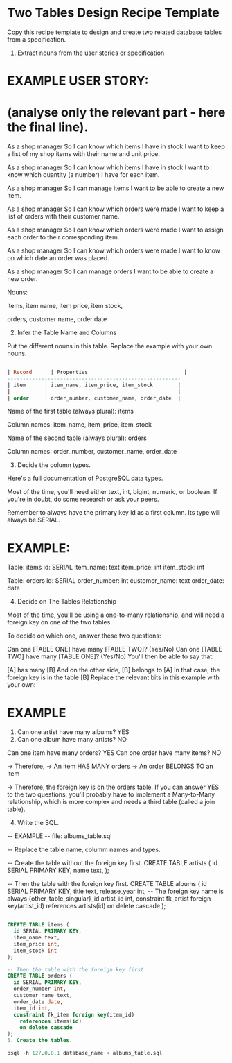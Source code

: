# Two Tables Design Recipe Template

Copy this recipe template to design and create two related database tables from a specification.

1. Extract nouns from the user stories or specification

# EXAMPLE USER STORY:
# (analyse only the relevant part - here the final line).

As a shop manager
So I can know which items I have in stock
I want to keep a list of my shop items with their name and unit price.

As a shop manager
So I can know which items I have in stock
I want to know which quantity (a number) I have for each item.

As a shop manager
So I can manage items
I want to be able to create a new item.

As a shop manager
So I can know which orders were made
I want to keep a list of orders with their customer name.

As a shop manager
So I can know which orders were made
I want to assign each order to their corresponding item.

As a shop manager
So I can know which orders were made
I want to know on which date an order was placed. 

As a shop manager
So I can manage orders
I want to be able to create a new order.

Nouns:

items, item name, item price, item stock,

orders, customer name, order date

2. Infer the Table Name and Columns

Put the different nouns in this table. Replace the example with your own nouns.

```sql

| Record	  | Properties                               |
--------------------------------------------------------
| item      | item_name, item_price, item_stock        |
|           |                                          |
| order     | order_number, customer_name, order_date  |

```

Name of the first table (always plural): items

Column names: item_name, item_price, item_stock

Name of the second table (always plural): orders

Column names: order_number, customer_name, order_date

3. Decide the column types.

Here's a full documentation of PostgreSQL data types.

Most of the time, you'll need either text, int, bigint, numeric, or boolean. If you're in doubt, do some research or ask your peers.

Remember to always have the primary key id as a first column. Its type will always be SERIAL.

# EXAMPLE:

Table: items
id: SERIAL
item_name: text
item_price: int
item_stock: int

Table: orders
id: SERIAL
order_number: int
customer_name: text
order_date: date


4. Decide on The Tables Relationship

Most of the time, you'll be using a one-to-many relationship, and will need a foreign key on one of the two tables.

To decide on which one, answer these two questions:

Can one [TABLE ONE] have many [TABLE TWO]? (Yes/No)
Can one [TABLE TWO] have many [TABLE ONE]? (Yes/No)
You'll then be able to say that:

[A] has many [B]
And on the other side, [B] belongs to [A]
In that case, the foreign key is in the table [B]
Replace the relevant bits in this example with your own:

# EXAMPLE

1. Can one artist have many albums? YES
2. Can one album have many artists? NO

Can one item have many orders? YES
Can one order have many items? NO

-> Therefore,
-> An item HAS MANY orders
-> An order BELONGS TO an item

-> Therefore, the foreign key is on the orders table.
If you can answer YES to the two questions, you'll probably have to implement a Many-to-Many relationship, which is more complex and needs a third table (called a join table).

4. Write the SQL.

-- EXAMPLE
-- file: albums_table.sql

-- Replace the table name, columm names and types.

-- Create the table without the foreign key first.
CREATE TABLE artists (
  id SERIAL PRIMARY KEY,
  name text,
);

-- Then the table with the foreign key first.
CREATE TABLE albums (
  id SERIAL PRIMARY KEY,
  title text,
  release_year int,
-- The foreign key name is always {other_table_singular}_id
  artist_id int,
  constraint fk_artist foreign key(artist_id)
    references artists(id)
    on delete cascade
);

```sql

CREATE TABLE items (
  id SERIAL PRIMARY KEY,
  item_name text,
  item_price int,
  item_stock int
);

-- Then the table with the foreign key first.
CREATE TABLE orders (
  id SERIAL PRIMARY KEY,
  order_number int,
  customer_name text,
  order_date date,
  item_id int,
  constraint fk_item foreign key(item_id)
    references items(id)
    on delete cascade
);
5. Create the tables.

psql -h 127.0.0.1 database_name < albums_table.sql